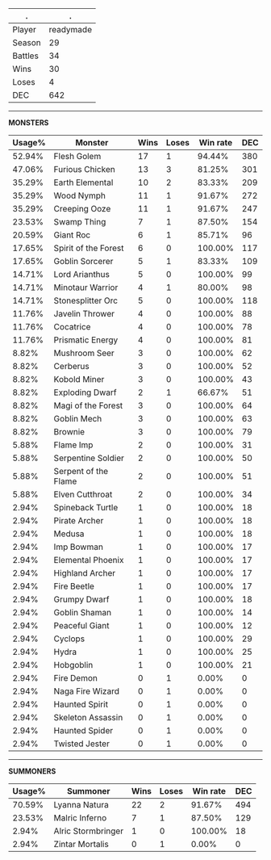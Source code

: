 .|.
|-|-
Player|readymade
Season|29
Battles|34
Wins|30
Loses|4
DEC|642

---
**MONSTERS**

Usage%|Monster|Wins|Loses|Win rate|DEC|
-|-|-|-|-|-|
52.94%|Flesh Golem|17|1|94.44%|380|
47.06%|Furious Chicken|13|3|81.25%|301|
35.29%|Earth Elemental|10|2|83.33%|209|
35.29%|Wood Nymph|11|1|91.67%|272|
35.29%|Creeping Ooze|11|1|91.67%|247|
23.53%|Swamp Thing|7|1|87.50%|154|
20.59%|Giant Roc|6|1|85.71%|96|
17.65%|Spirit of the Forest|6|0|100.00%|117|
17.65%|Goblin Sorcerer|5|1|83.33%|109|
14.71%|Lord Arianthus|5|0|100.00%|99|
14.71%|Minotaur Warrior|4|1|80.00%|98|
14.71%|Stonesplitter Orc|5|0|100.00%|118|
11.76%|Javelin Thrower|4|0|100.00%|88|
11.76%|Cocatrice|4|0|100.00%|78|
11.76%|Prismatic Energy|4|0|100.00%|81|
8.82%|Mushroom Seer|3|0|100.00%|62|
8.82%|Cerberus|3|0|100.00%|52|
8.82%|Kobold Miner|3|0|100.00%|43|
8.82%|Exploding Dwarf|2|1|66.67%|51|
8.82%|Magi of the Forest|3|0|100.00%|64|
8.82%|Goblin Mech|3|0|100.00%|63|
8.82%|Brownie|3|0|100.00%|79|
5.88%|Flame Imp|2|0|100.00%|31|
5.88%|Serpentine Soldier|2|0|100.00%|50|
5.88%|Serpent of the Flame|2|0|100.00%|51|
5.88%|Elven Cutthroat|2|0|100.00%|34|
2.94%|Spineback Turtle|1|0|100.00%|18|
2.94%|Pirate Archer|1|0|100.00%|18|
2.94%|Medusa|1|0|100.00%|18|
2.94%|Imp Bowman|1|0|100.00%|17|
2.94%|Elemental Phoenix|1|0|100.00%|17|
2.94%|Highland Archer|1|0|100.00%|17|
2.94%|Fire Beetle|1|0|100.00%|17|
2.94%|Grumpy Dwarf|1|0|100.00%|18|
2.94%|Goblin Shaman|1|0|100.00%|14|
2.94%|Peaceful Giant|1|0|100.00%|12|
2.94%|Cyclops|1|0|100.00%|29|
2.94%|Hydra|1|0|100.00%|25|
2.94%|Hobgoblin|1|0|100.00%|21|
2.94%|Fire Demon|0|1|0.00%|0|
2.94%|Naga Fire Wizard|0|1|0.00%|0|
2.94%|Haunted Spirit|0|1|0.00%|0|
2.94%|Skeleton Assassin|0|1|0.00%|0|
2.94%|Haunted Spider|0|1|0.00%|0|
2.94%|Twisted Jester|0|1|0.00%|0|

---
**SUMMONERS**

Usage%|Summoner|Wins|Loses|Win rate|DEC|
-|-|-|-|-|-|
70.59%|Lyanna Natura|22|2|91.67%|494|
23.53%|Malric Inferno|7|1|87.50%|129|
2.94%|Alric Stormbringer|1|0|100.00%|18|
2.94%|Zintar Mortalis|0|1|0.00%|0|
